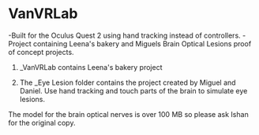 # VanVRLab
-Built for the Oculus Quest 2 using hand tracking instead of controllers.
-Project containing Leena's bakery and Miguels Brain Optical Lesions proof of concept projects. 


1. _VanVRLab contains Leena's bakery project

2. The _Eye Lesion folder contains the project created by Miguel and Daniel. Use hand tracking and touch parts of the brain to simulate eye lesions.

The model for the brain optical nerves is over 100 MB so please ask Ishan for the original copy.